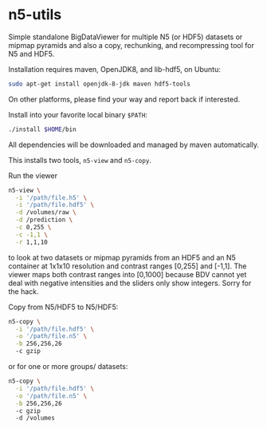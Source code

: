 # n5-utils
Simple standalone BigDataViewer for multiple N5 (or HDF5) datasets
or mipmap pyramids and also a copy, rechunking, and recompressing
tool for N5 and HDF5.

Installation requires maven, OpenJDK8, and lib-hdf5, on Ubuntu:
```bash
sudo apt-get install openjdk-8-jdk maven hdf5-tools
```
On other platforms, please find your way and report back if interested.

Install into your favorite local binary `$PATH`:
```bash
./install $HOME/bin
```
All dependencies will be downloaded and managed by maven automatically.

This installs two tools, `n5-view` and `n5-copy`.

Run the viewer
```bash
n5-view \
  -i '/path/file.h5' \
  -i '/path/file.hdf5' \
  -d /volumes/raw \
  -d /prediction \
  -c 0,255 \
  -c -1,1 \
  -r 1,1,10
```
to look at two datasets or mipmap pyramids from an HDF5 and an N5 container at 1x1x10 resolution and contrast ranges [0,255] and [-1,1].  The viewer maps both contrast ranges into [0,1000] because BDV cannot yet deal with negative intensities and the sliders only show integers.  Sorry for the hack.

Copy from N5/HDF5 to N5/HDF5:
```bash
n5-copy \
  -i '/path/file.hdf5' \
  -o '/path/file.n5' \
  -b 256,256,26
  -c gzip
```
or for one or more groups/ datasets:
```bash
n5-copy \
  -i '/path/file.hdf5' \
  -o '/path/file.n5' \
  -b 256,256,26
  -c gzip
  -d /volumes
```

